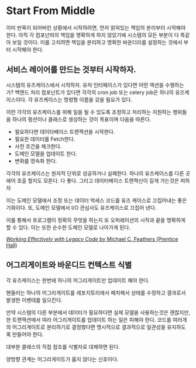 # Start From Middle

이미 반죽이 되어버린 상황에서 시작하려면, 먼저 얽혀있는 책임의 분리부터 시작해야 한다. 아직 각 컴포넌틔의 책임을 명확하게 하지 않았기에 시스템의 모든 부분이 다 똑같아 보일 것이다. 이를 고치려면 책임을 분리하고 명확한 바운더리를 설정하는 것에서 부터 시작해야 한다.

## 서비스 레이어를 만드는 것부터 시작하자.

시스템의 유즈케이스에서 시작하자. 유저 인터페이스가 있다면 어떤 액션을 수행하는가? 백엔드 처리 컴포넌트가 있다면 각각의 cron job 또는 celery job은 하나의 유즈케이스이다. 각 유즈케이스는 명령형 이름을 갖을 필요가 있다. 

이런 각각의 유즈케이스를 위해 일을 될 수 있도록 조정하고 처리하는 지원하는 행위들을 하나의 펑션이나 클래스로 생성하는 것이 목표이며 다음을 따른다.

- 필요하다면 데이타베이스 트랜잭션을 시작한다.
- 필요한 데이터를 Fetch한다.
- 사전 조건을 체크한다.
- 도메인 모델을 업데이트 한다.
- 변화를 영속화 한다.

각각의 유즈케이스는 원자적 단위로 성공하거나 실패한다. 하나의 유즈케이스를 다른 곳에어 호출 할지도 모른다. 다 좋다. 그리고 데이터베이스 트랜젹신이 길게 가는것은 피하자

이는 도메인 모델에서 조정 또는 데이터 억세스 코드를 유즈 케이스로 끄집어내는 좋은 기회이다. 또, 도메인 모델에서 I/O 관심사도 유즈케이스로 끄집어 낸다. 

이를 통해서 프로그램이 정확히 무엇을 하는지 또 오퍼레이션의 시작과 끝을 명확하게 할 수 있다. 이는 또한 순수한 도메인 모델로 나아가게 된다.

[*Working Effectively with Legacy Code* by Michael C. Feathers (Prentice Hall)](https://book.naver.com/bookdb/book_detail.nhn?bid=14032002)

## 어그리게이트와 바운디드 컨텍스트 식별

각 유즈케이스는 한번에 하나의 어그리게이트만 업데이트 해야 한다.

핸들러는 하나의 어그리게이트를 레포지토리에서 페치해서 상태를 수정하고 결과로서 발생한 이벤테를 일으킨다.

만약 시스템의 다른 부분에서 데이터가 필요하다면 실제 모델을 사용하는것은 괜찮지만, 한 트랜잭션에서 여러 어그리게이트를 업데이트 하는 일은 피해야 한다. 코드를 여러개의 어그리게이트로 분리하기로 결정했다면 명시적으로 결과적으로 일관성을 유지하도록 만들어야 한다.

대부분 클래스의 직접 참조를 식별자로 대체하면 된다.

양방향 관계는 어그리게이트가 옳지 않다는 신호이다.

